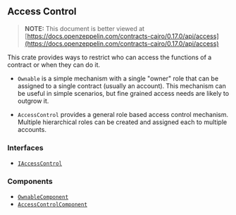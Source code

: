 ## Access Control

> **NOTE:** This document is better viewed at [https://docs.openzeppelin.com/contracts-cairo/0.17.0/api/access](https://docs.openzeppelin.com/contracts-cairo/0.17.0/api/access)

This crate provides ways to restrict who can access the functions of a contract or when they can do it.

- `Ownable` is a simple mechanism with a single "owner" role that can be assigned to a single contract (usually an
account). This mechanism can be useful in simple scenarios, but fine grained access needs are likely to outgrow it.

- `AccessControl` provides a general role based access control mechanism. Multiple hierarchical roles can be created
and assigned each to multiple accounts.

### Interfaces

- [`IAccessControl`](https://docs.openzeppelin.com/contracts-cairo/0.17.0/api/access#IAccessControl)

### Components

- [`OwnableComponent`](https://docs.openzeppelin.com/contracts-cairo/0.17.0/api/access#OwnableComponent)
- [`AccessControlComponent`](https://docs.openzeppelin.com/contracts-cairo/0.17.0/api/access#AccessControlComponent)
